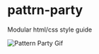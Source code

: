 # pattrn-party
Modular html/css style guide

![Pattern Party Gif](https://cl.ly/112U1O0K1d3y/Screen%20Recording%202018-06-05%20at%2008.25%20PM.gif)